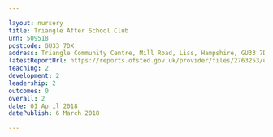 ```yaml
---

layout: nursery
title: Triangle After School Club
urn: 509518
postcode: GU33 7DX
address: Triangle Community Centre, Mill Road, Liss, Hampshire, GU33 7DX
latestReportUrl: https://reports.ofsted.gov.uk/provider/files/2763253/urn/509518.pdf
teaching: 2
development: 2
leadership: 2
outcomes: 0
overall: 2
date: 01 April 2018 
datePublish: 6 March 2018

---
```

